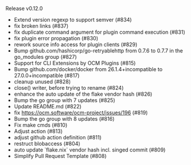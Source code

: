 Release v0.12.0

- Extend version regexp to support semver (#834)
- fix broken links (#837)
- fix duplicate command argument for plugin command execution (#831)
- fix plugin error propagation (#830)
- rework source info access for plugin clients (#829)
- Bump github.com/hashicorp/go-retryablehttp from 0.7.6 to 0.7.7 in the go\_modules group (#827)
- Support for CLI Extensions by OCM Plugins (#815)
- Bump github.com/docker/docker from 26.1.4+incompatible to 27.0.0+incompatible (#817)
- cleanup unused (#828)
- close() writer, before trying to rename (#824)
- enhance the auto update of the flake vendor hash (#826)
- Bump the go group with 7 updates (#825)
- Update README.md (#822)
- fix https://ocm.software/ocm-project/issues/196 (#819)
- Bump the go group with 8 updates (#816)
- Fix make cmds (#810)
- Adjust action (#813)
- adjust github action definition (#811)
- restruct blobaccess (#804)
- auto update \`flake.nix\` vendor hash incl. singed commit (#809)
- Simplify Pull Request Template (#808)

